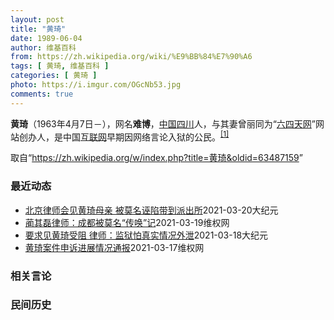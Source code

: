```yaml
---
layout: post
title: "黄琦"
date: 1989-06-04
author: 维基百科
from: https://zh.wikipedia.org/wiki/%E9%BB%84%E7%90%A6
tags: [ 黄琦, 维基百科 ]
categories: [ 黄琦 ]
photo: https://i.imgur.com/OGcNb53.jpg
comments: true
---
```

<div class="mw-parser-output">

<p><b>黄琦</b>（1963年4月7日<span class="useeditintro" title="Template:BLP editintro">－</span>），网名<b>难博</b>，<a href="/wiki/%E4%B8%AD%E8%8F%AF%E4%BA%BA%E6%B0%91%E5%85%B1%E5%92%8C%E5%9C%8B" class="mw-redirect" title="中華人民共和國">中国</a><a href="/wiki/%E5%9B%9B%E5%B7%9D" class="mw-redirect" title="四川">四川</a>人，与其妻曾丽同为“<a href="/wiki/%E5%85%AD%E5%9B%9B%E5%A4%A9%E7%BD%91" title="六四天网">六四天网</a>”网站创办人，是中国<a href="/wiki/%E4%BA%92%E8%81%94%E7%BD%91" title="互联网">互联网</a>早期因网络言论入狱的公民。<sup id="cite_ref-堅持普世價值_1-0" class="reference"><a href="#cite_note-堅持普世價值-1">[1]</a></sup>
</p>
</div><noscript><img src="//zh.wikipedia.org/wiki/Special:CentralAutoLogin/start?type=1x1" alt="" title="" width="1" height="1" style="border: none; position: absolute;"></noscript>
<div class="printfooter">取自“<a dir="ltr" href="https://zh.wikipedia.org/w/index.php?title=黄琦&amp;oldid=63487159">https://zh.wikipedia.org/w/index.php?title=黄琦&amp;oldid=63487159</a>”</div><div id="recent-news"><h3>最近动态</h3><ul><li><a href="https://nodebe4.github.io/waimei/2021-03-20/%E5%8C%97%E4%BA%AC%E5%BE%8B%E5%B8%88%E4%BC%9A%E8%A7%81%E9%BB%84%E7%90%A6%E6%AF%8D%E4%BA%B2-%E8%A2%AB%E8%8E%AB%E5%90%8D%E8%AF%AC%E9%99%B7%E5%B8%A6%E5%88%B0%E6%B4%BE%E5%87%BA%E6%89%80" title="北京律师会见黄琦母亲 被莫名诬陷带到派出所—— 【大纪元2021年03月20日讯】（大纪元记者李熙采访报导）北京律师蔺其磊和宋玉生3月17日至四川巴中监狱会见当事人黄琦受阻，随后于19日前往温州...">北京律师会见黄琦母亲 被莫名诬陷带到派出所</a><time>2021-03-20</time><a class="tag">大纪元</a></li>
<li><a href="https://nodebe4.github.io/waimei/2021-03-19/%E8%94%BA%E5%85%B6%E7%A3%8A%E5%BE%8B%E5%B8%88-%E6%88%90%E9%83%BD%E8%A2%AB%E8%8E%AB%E5%90%8D-%E4%BC%A0%E5%94%A4-%E8%AE%B0" title="蔺其磊律师：成都被莫名“传唤”记—— 2021年3月19日11:20许，我和宋玉生律师作为黄琦涉嫌泄露国家秘密、为境外非法提供国家秘密案件申诉程序的代理人，到成都市温江区仁和春天小区去见该案委托...">蔺其磊律师：成都被莫名“传唤”记</a><time>2021-03-19</time><a class="tag">维权网</a></li>
<li><a href="https://nodebe4.github.io/waimei/2021-03-18/%E8%A6%81%E6%B1%82%E8%A7%81%E9%BB%84%E7%90%A6%E5%8F%97%E9%98%BB-%E5%BE%8B%E5%B8%88-%E7%9B%91%E7%8B%B1%E6%80%95%E7%9C%9F%E5%AE%9E%E6%83%85%E5%86%B5%E5%A4%96%E6%B3%84" title="要求见黄琦受阻 律师：监狱怕真实情况外泄—— 【大纪元2021年03月18日讯】（大纪元记者李熙采访报导）昨（17）日，北京律师宋玉生和蔺其磊到四川巴中监狱要求会见黄琦再次受阻。宋玉生表示，狱方...">要求见黄琦受阻 律师：监狱怕真实情况外泄</a><time>2021-03-18</time><a class="tag">大纪元</a></li>
<li><a href="https://nodebe4.github.io/waimei/2021-03-17/%E9%BB%84%E7%90%A6%E6%A1%88%E4%BB%B6%E7%94%B3%E8%AF%89%E8%BF%9B%E5%B1%95%E6%83%85%E5%86%B5%E9%80%9A%E6%8A%A5" title="黄琦案件申诉进展情况通报—— 2021年3月17日上午，宋玉生和蔺其磊两位律师再次赶到巴中监狱要求会见黄琦，监狱工作人员在监狱大门口接待。 监狱工作人员表示疫情期间一律不接受律师会见监狱在押人员...">黄琦案件申诉进展情况通报</a><time>2021-03-17</time><a class="tag">维权网</a></li>
</ul></div><div id="open-opinion"><h3>相关言论</h3><ul></ul></div><div id="mjls-record"><h3>民间历史</h3><ul></ul></div>